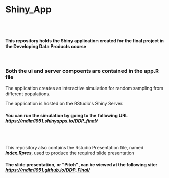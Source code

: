 # Shiny_App

<br>
<br>

#### This repository holds the Shiny application created for the final project in the Developing Data Products course
<br>

<h3><b> Both the ui and server compoents are contained in the app.R file</b></h3>

The application creates an interactive simulation for random sampling from different populations.

The application is hosted on the RStudio's Shiny Server.

#### You can run the simulation by going to the following URL <b><i><u><https://mdlm1951.shinyapps.io/DDP_final/></u></i></b>
<br>
<br>

This repository also contains the Rstudio Presentation file, named <em><b>index.Rpres</b></em>, used to produce the required slide presentation
<br>

#### The slide presentation, or <b>"Pitch"</b> ,can be viewed at the following site: <b><i><u><https://mdlm1951.github.io/DDP_Final/></u></i></b>




